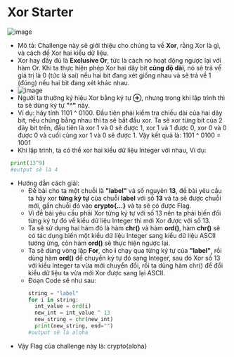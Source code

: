 # Xor Starter
![image](https://github.com/MrBanhMi/CRYPTOHACK/assets/155632468/bf4cb0eb-f80e-4751-8706-fa4748bc0a9c)
- Mô tả: Challenge này sẽ giới thiệu cho chúng ta về **Xor**, rằng Xor là gì, và cách để Xor hai kiểu dữ liệu.
- Xor hay đầy đủ là **Exclusive Or**, tức là cách nó hoạt động ngược lại với hàm Or. Khi ta thực hiện phép Xor hai dãy bit **cùng độ dài**, nó sẽ trả về giá trị là 0 (tức là sai) nếu hai bit đang xét giống nhau và sẽ trả về 1 (đúng) nếu hai bit đang xét khác nhau.
- ![image](https://github.com/MrBanhMi/CRYPTOHACK/assets/155632468/48436d9d-911f-465f-bde7-d2e269b1843b)
- Người ta thường ký hiệu Xor bằng ký tự **⊕**, nhưng trong khi lập trình thì ta sẽ dùng ký tự **"^"** này.
- Ví dụ: hãy tính 1101 ^ 0100. Đầu tiên phải kiểm tra chiều dài của hai dãy bit, nếu chúng bằng nhau thì ta sẽ bắt đầu xor. Ta sẽ xor từng bit của 2 dãy bit trên, đầu tiên là xor 1 và 0 sẽ được 1, xor 1 và 1 được 0, xor 0 và 0 được 0 và cuối cùng xor 1 và 0 sẽ được 1. Vậy kết quả là: 1101 ^ 0100 = 1001
- Khi lập trình, ta có thể xor hai kiểu dữ liệu Integer với nhau, Ví dụ:
 ```python
  print(13^9)
  #output sẽ là 4
 ```
- Hướng dẫn cách giải:
  - Đề bài cho ta một chuỗi là **"label"** và số nguyên **13**, đề bài yêu cầu ta hãy xor **từng ký tự** của chuỗi **label** với số **13** và ta sẽ được chuỗi mới, gắn chuỗi đó vào **crypto{...}** và ta sẽ có được Flag.
  - Vì đề bài yêu cầu phải Xor từng ký tự với số 13 nên ta phải biến đổi từng ký tự đó về kiểu dữ liệu Integer thì mới Xor được với số 13.
  - Ta sẽ sử dụng hai hàm đó là hàm **chr()** và hàm **ord()**, hàm **chr()** sẽ có tác dụng biến một kiểu dữ liệu Integer sang kiểu dữ liệu ASCII tương ứng, còn hàm **ord()** sẽ thực hiện ngược lại.
  - Ta sẽ dùng vòng lặp **For**, cho **i** chạy qua từng ký tự của **"label"**, rồi dùng hàm **ord()** để chuyển ký tự đó sang Integer, sau đó Xor số 13 với kiểu Integer ta vừa mới chuyển đổi, rồi ta dùng hàm chr() để đổi kiểu dữ liệu ta vừa mới Xor được sang lại ASCII.
  - Đoạn Code sẽ như sau:
    ```python
    string = "label"
    for i in string:
      int_value = ord(i)
      new_int = int_value ^ 13
      new_string = chr(new_int)
      print(new_string, end="")
    #output sẽ là aloha
    ```
 - Vậy Flag của challenge này là: crypto{aloha}

